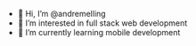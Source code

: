 - 👋 Hi, I’m @andremelling
- 👀 I’m interested in full stack web development
- 🌱 I’m currently learning mobile development
